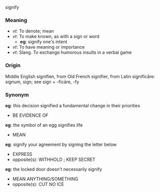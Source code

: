 signify
### Meaning
+ _vt_: To denote; mean
+ _vt_: To make known, as with a sign or word
    + __eg__: signify one's intent
+ _vt_: To have meaning or importance
+ _vt_: Slang. To exchange humorous insults in a verbal game

### Origin

Middle English signifien, from Old French signifier, from Latin significāre: signum, sign; see sign + -ficāre, -fy

### Synonym

__eg__: this decision signified a fundamental change in their priorities

+ BE EVIDENCE OF

__eg__: the symbol of an egg signifies life

+ MEAN

__eg__: signify your agreement by signing the letter below

+ EXPRESS
+ opposite(s): WITHHOLD ; KEEP SECRET

__eg__: the locked door doesn't necessarily signify

+ MEAN ANYTHING/SOMETHING
+ opposite(s): CUT NO ICE


